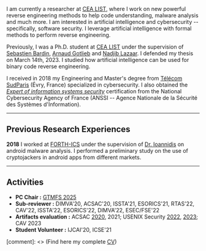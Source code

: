 
I am currently a researcher at [CEA LIST](http://www-list.cea.fr/en/), where I work on new powerful reverse engineering methods to help code understanding, malware analysis and much more.
I am interested in artificial intelligence and cybersecurity -- specifically, software security. I leverage artificial intelligence with formal methods to perform reverse engineering.

Previously, I was a Ph.D. student at [CEA LIST](http://www-list.cea.fr/en/) under the supervision of [Sebastien Bardin](http://sebastien.bardin.free.fr/), [Arnaud Gotlieb](https://www.simula.no/people/arnaud) and [Nadjib Lazaar](http://www.lirmm.fr/~lazaar/). I defended my thesis on March 14th, 2023. I studied how artificial intelligence can be used for binary code reverse engineering.

I received in 2018 my Engineering and Master's degree from [Télécom SudParis](https://www.telecom-sudparis.eu/) (Évry, France) specialized in cybersecurity. I also obtained the *[Expert of information systems security](https://www.ssi.gouv.fr/particulier/formations/titre-essi/)* certification from the National Cybersecurity Agency of France (ANSSI -- Agence Nationale de la Sécurité des Systèmes d'Information).

------------------
## Previous Research Experiences

**2018** I worked at [FORTH-ICS](https://www.ics.forth.gr/) under the supervision of [Dr. Ioannidis](http://users.ics.forth.gr/~sotiris/) on android malware analysis. I performed a preliminary study on the use of cryptojackers in android apps from different markets. 

---------------
## Activities

* **PC Chair :** [GTMFS 2025](https://gtmfs2025.sciencesconf.org/)
* **Sub-reviewer :** DIMVA'20, ACSAC'20, ISSTA'21, ESORICS'21, RTAS'22, CAV'22, ISSTA'22, ESORICS'22, DIMVA'22, ESEC/FSE'22
* **Artifacts evaluation :** ACSAC [2020](https://www.acsac.org/2020/committees/artifact/), 2021; USENIX Security [2022](https://www.usenix.org/conference/usenixsecurity22/call-for-artifacts), [2023](https://www.usenix.org/conference/usenixsecurity23/call-for-artifacts); CAV 2023
* **Student Volunteer :** IJCAI'20, ICSE'21

[comment]: <> (Find here my complete [CV](../pdf/cv.pdf))
